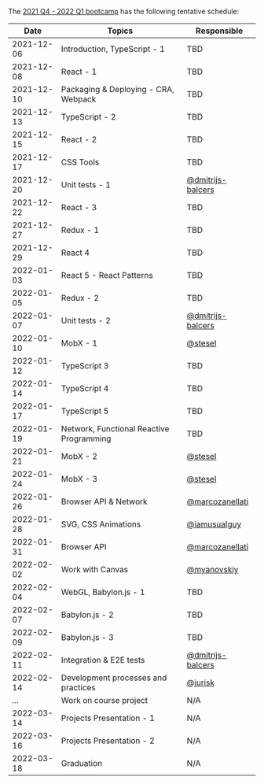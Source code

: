 The [2021 Q4 - 2022 Q1 bootcamp](https://typescript-bootcamp.evolution.com/) has the following tentative schedule:

| Date       | Topics                                   | Responsible                          |
|------------|------------------------------------------|--------------------------------------|
| 2021-12-06 | Introduction, TypeScript - 1             | TBD                                  |
| 2021-12-08 | React - 1                                | TBD                                  |
| 2021-12-10 | Packaging & Deploying - CRA, Webpack     | TBD                                  |
| 2021-12-13 | TypeScript - 2                           | TBD                                  |
| 2021-12-15 | React - 2                                | TBD                                  |
| 2021-12-17 | CSS Tools                                | TBD                                  |
| 2021-12-20 | Unit tests - 1                           | [@dmitrijs-balcers](https://github.com/dmitrijs-balcers)                                  |
| 2021-12-22 | React - 3                                | TBD                                  |
| 2021-12-27 | Redux - 1                                | TBD                                  |
| 2021-12-29 | React 4                                  | TBD                                  |
| 2022-01-03 | React 5 - React Patterns                 | TBD                                  |
| 2022-01-05 | Redux - 2                                | TBD                                  |
| 2022-01-07 | Unit tests - 2                           | [@dmitrijs-balcers](https://github.com/dmitrijs-balcers)                                  |
| 2022-01-10 | MobX - 1                                 | [@stesel](https://github.com/stesel)                                  |
| 2022-01-12 | TypeScript 3                             | TBD                                  |
| 2022-01-14 | TypeScript 4                             | TBD                                  |
| 2022-01-17 | TypeScript 5                             | TBD                                  |
| 2022-01-19 | Network, Functional Reactive Programming | TBD                                  |
| 2022-01-21 | MobX - 2                                 | [@stesel](https://github.com/stesel)                                  |
| 2022-01-24 | MobX - 3                                 | [@stesel](https://github.com/stesel)                                  |
| 2022-01-26 | Browser API & Network                    | [@marcozanellati](https://github.com/marcozanellati)                                  |
| 2022-01-28 | SVG, CSS Animations                      | [@iamusualguy](https://github.com/iamusualguy)                                  |
| 2022-01-31 | Browser API                              | [@marcozanellati](https://github.com/marcozanellati)                                  |
| 2022-02-02 | Work with Canvas                         | [@myanovskiy](https://github.com/myanovskiy)   |
| 2022-02-04 | WebGL, Babylon.js - 1                    | TBD                                  |
| 2022-02-07 | Babylon.js - 2                           | TBD                                  |
| 2022-02-09 | Babylon.js - 3                           | TBD                                  |
| 2022-02-11 | Integration & E2E tests                  | [@dmitrijs-balcers](https://github.com/dmitrijs-balcers)                                  |
| 2022-02-14 | Development processes and practices      | [@jurisk](https://github.com/jurisk) |
| ...        | Work on course project                   | N/A                                  |
| 2022-03-14 | Projects Presentation - 1                | N/A                                  |
| 2022-03-16 | Projects Presentation - 2                | N/A                                  |
| 2022-03-18 | Graduation                               | N/A                                  |
